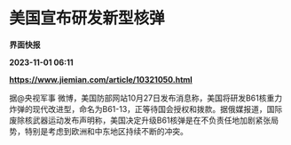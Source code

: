 # 美国宣布研发新型核弹
**界面快报**

**2023-11-01 06:11**

**https://www.jiemian.com/article/10321050.html**

据@央视军事 微博，美国防部网站10月27日发布消息称，美国将研发B61核重力炸弹的现代改进型，命名为B61-13，正等待国会授权和拨款。据俄媒报道，国际废除核武器运动发布声明称，美国决定升级B61核弹是在不负责任地加剧紧张局势，特别是考虑到欧洲和中东地区持续不断的冲突。